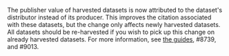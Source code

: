 The publisher value of harvested datasets is now attributed to the dataset's distributor instead of its producer. This improves the citation associated with these datasets, but the change only affects newly harvested datasets. All datasets should be re-harvested if you wish to pick up this change on already harvested datasets. For more information, see [the guides](https://dataverse-guide--9013.org.readthedocs.build/en/9013/admin/harvestclients.html#harvesting-client-changelog), #8739, and #9013.